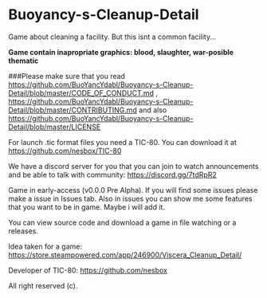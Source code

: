 # Buoyancy-s-Cleanup-Detail
Game about cleaning a facility. But this isnt a common facility...

**Game contain inapropriate graphics: blood, slaughter, war-posible thematic**

###Please make sure that you read https://github.com/BuoYancYdabl/Buoyancy-s-Cleanup-Detail/blob/master/CODE_OF_CONDUCT.md ,
https://github.com/BuoYancYdabl/Buoyancy-s-Cleanup-Detail/blob/master/CONTRIBUTING.md and also https://github.com/BuoYancYdabl/Buoyancy-s-Cleanup-Detail/blob/master/LICENSE

For launch .tic format files you need a TIC-80. You can download it at https://github.com/nesbox/TIC-80

We have a discord server for you that you can join to watch announcements and be able to talk with community: https://discord.gg/7tdRpR2

Game in early-access (v0.0.0 Pre Alpha). If you will find some issues
please make a issue in Issues tab. Also in issues you can show me some features
that you want to be in game. Maybe i will add it.

You can view source code and download a game in file watching or a releases.

Idea taken for a game: https://store.steampowered.com/app/246900/Viscera_Cleanup_Detail/

Developer of TIC-80: https://github.com/nesbox

All right reserved (c).
